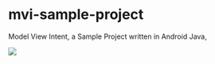 # mvi-sample-project
Model View Intent, a Sample Project written in Android Java, 

<a href= "https://miro.medium.com/max/338/1*0X0jgszhfePP0lp8XtsH0w.gif"><img src= "https://miro.medium.com/max/338/1*0X0jgszhfePP0lp8XtsH0w.gif"/></a>

